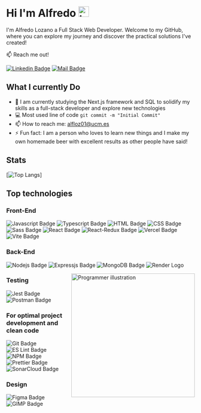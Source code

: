 # Hi I'm Alfredo <img src="https://user-images.githubusercontent.com/1303154/88677602-1635ba80-d120-11ea-84d8-d263ba5fc3c0.gif" width="28px" height="28px" alt="hi">

I'm Alfredo Lozano a Full Stack Web Developer. Welcome to my GitHub, where you can explore my journey and discover the practical solutions I've created!

:mailbox: Reach me out!

[![Linkedin Badge](https://img.shields.io/badge/-LINKEDIN-0e76a8?style=flat&labelColor=0e76a8&logo=linkedin&logoColor=white)](https://www.linkedin.com/in/alfredo-lozano-5a4261280/) [![Mail Badge](https://img.shields.io/badge/-GMAIL-c0392b?style=flat&labelColor=c0392b&logo=gmail&logoColor=white)](mailto:alfloz01@ucm.com)

## What I currently Do

- 🔭 I am currently studying the Next.js framework and SQL to solidify my skills as a full-stack developer and explore new technologies
- :computer: Most used line of code `git commit -m "Initial Commit"`
- 📫 How to reach me: alfloz01@ucm.es
- ⚡ Fun fact: I am a person who loves to learn new things and I make my own homemade beer with excellent results as other people have said!

## Stats

[![Top Langs](https://github-readme-stats.vercel.app/api/top-langs/?username=Alfredo0272&layout=donut)]

## Top technologies

### Front-End

![Javascript Badge](https://img.shields.io/badge/-Javascript-F0DB4F?style=for-the-badge&labelColor=black&logo=javascript&logoColor=F0DB4F) ![Typescript Badge](https://img.shields.io/badge/-Typescript-007acc?style=for-the-badge&labelColor=black&logo=typescript&logoColor=007acc) ![HTML Badge](https://img.shields.io/badge/HTML5-E34F26?style=for-the-badge&labelColor=black&logo=HTML5&logoColor=E34F26) ![CSS Badge](https://img.shields.io/badge/CSS3-1572B6?style=for-the-badge&labelColor=black&logo=CSS3&logoColor=1572B6) ![Sass Badge](https://img.shields.io/badge/Sass-CC6699?style=for-the-badge&labelColor=black&logo=sass&logoColor=CC6699) ![React Badge](https://img.shields.io/badge/-React-61DBFB?style=for-the-badge&labelColor=black&logo=react&logoColor=61DBFB) ![React-Redux Badge](https://img.shields.io/badge/Redux-593D88?style=for-the-badge&labelColor=black&logo=redux&logoColor=593D88) ![Vercel Badge](https://img.shields.io/badge/Vercel-000000?style=for-the-badge&logo=vercel&logoColor=white) ![Vite Badge](https://img.shields.io/badge/Vite-B73BFE?style=for-the-badge&labelColor=black&logo=vite&logoColor=FFD62E)

### Back-End

![Nodejs Badge](https://img.shields.io/badge/-Nodejs-3C873A?style=for-the-badge&labelColor=black&logo=node.js&logoColor=3C873A) ![Expressjs Badge](https://img.shields.io/badge/Express%20js-000000?style=for-the-badge&logo=express&logoColor=white) ![MongoDB Badge](https://img.shields.io/badge/MongoDB-4EA94B?style=for-the-badge&labelColor=black&logo=mongodb&logoColor=4EA94B) ![Render Logo](https://img.shields.io/badge/Render-46E3B7?style=for-the-badge&labelColor=black&logo=render&logoColor=46E3B7)

<img src="https://cdni.iconscout.com/illustration/premium/thumb/react-native-programmer-7464458-6109661.png?f=webp" min-width="330px" max-width="330px" width="330px" align="right" alt="Programmer illustration">

### Testing

![Jest Badge](https://img.shields.io/badge/Jest-C21325?style=for-the-badge&labelColor=black&logo=jest&logoColor=C21325) ![Postman Badge](https://img.shields.io/badge/Postman-FF6C37?style=for-the-badge&labelColor=black&logo=postman&logoColor=FF6C37)

### For optimal project development and clean code

![Git Badge](https://img.shields.io/badge/GIT-E44C30?style=for-the-badge&labelColor=black&logo=git&logoColor=E44C30) ![ES Lint Badge](https://img.shields.io/badge/eslint-3A33D1?style=for-the-badge&labelColor=black&logo=eslint&logoColor=3A33D1) ![NPM Badge](https://img.shields.io/badge/npm-CB3837?style=for-the-badge&labelColor=black&logo=npm&logoColor=CB3837) ![Prettier Badge](https://img.shields.io/badge/prettier-1A2C34?style=for-the-badge&labelColor=black&logo=prettier&logoColor=F7BA3E) ![SonarCloud Badge](https://img.shields.io/badge/Sonar%20cloud-F3702A?style=for-the-badge&labelColor=black&logo=sonarcloud&logoColor=F3702A)

### Design

![Figma Badge](https://img.shields.io/badge/Figma-137A63?style=for-the-badge&labelColor=black&logo=figma&logoColor=137A63) ![GIMP Badge](https://img.shields.io/badge/gimp-5C5543?style=for-the-badge&labelColor=black&logo=gimp&logoColor=5C5543)
